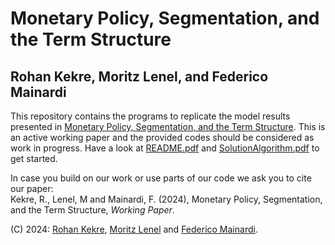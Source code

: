 # Monetary Policy, Segmentation, and the Term Structure
## Rohan Kekre, Moritz Lenel, and Federico Mainardi 

This repository contains the programs to replicate the model results presented in [Monetary Policy, Segmentation, and the Term Structure](https://drive.google.com/file/d/1WfUDnoByGWAV8ngvr0Zz_1M7GLWkETLo/view?usp=sharing). This is an active working paper and the provided codes should be considered as work in progress. Have a look at [README.pdf](https://github.com/KekreLenel/term) and [SolutionAlgorithm.pdf](https://github.com/KekreLenel/term) to get started.

In case you build on our work or use parts of our code we ask you to cite our paper:  
Kekre, R., Lenel, M and Mainardi, F. (2024), Monetary Policy, Segmentation, and the Term Structure, *Working Paper*.

(C) 2024: [Rohan Kekre](https://sites.google.com/site/rohankekre/), [Moritz Lenel](https://sites.google.com/site/moritzlenel) and [Federico Mainardi](https://www.fmainardi.com/).
